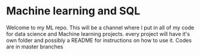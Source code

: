 # Machine learning and SQL
Welcome to my ML repo. This will be a channel where I put in all of my code for data science and Machine learning projects. every project will have it's own folder and possibly a README for instructions on how to use it. Codes are in master branches

